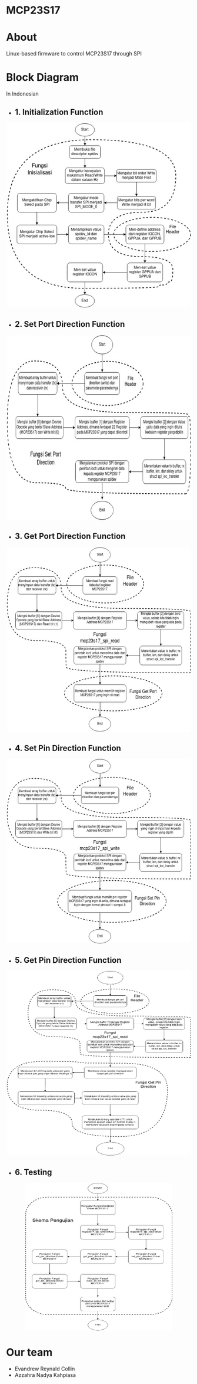 # MCP23S17

# About
Linux-based firmware to control MCP23S17 through SPI 

# Block Diagram 
In Indonesian
- ## 1. Initialization Function
<p align="center"> <img src="assets/initdiagram (1).jpg" width="500" height="500"></p>

- ## 2. Set Port Direction Function
<p align="center"> <img src="assets/setportdirection (1).jpg" width="500" height="500"></p>

- ## 3. Get Port Direction Function
<p align="center"> <img src="assets/getportdirection (1).jpg" width="500" height="500"></p>

- ## 4. Set Pin Direction Function
<p align="center"> <img src="assets/setpindirection (1).jpg" width="500" height="500"></p>

- ## 5. Get Pin Direction Function
<p align="center"> <img src="assets/getpindirection (1).jpg" width="500" height="500"></p>

- ## 6. Testing
<p align="center"> <img src="assets/testing (1).jpg" width="400" height="400"></p>

# Our team
- Evandrew Reynald Collin
- Azzahra Nadya Kahpiasa
